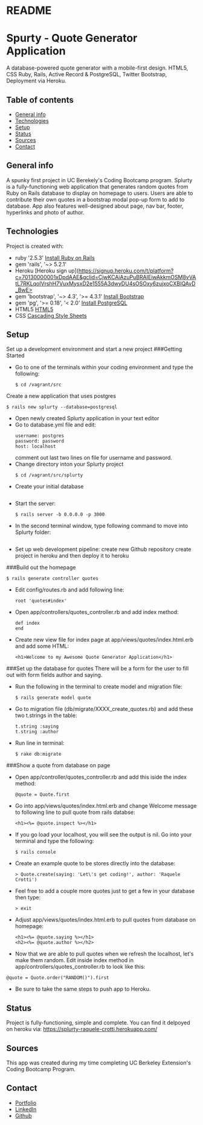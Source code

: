 # README

# Spurty - Quote Generator Application
A database-powered quote generator with a mobile-first design. HTML5, CSS Ruby, Rails, Active Record & PostgreSQL, Twitter Bootstrap, Deployment via Heroku.</h3>

## Table of contents
* [General info](#general-info)
* [Technologies](#technologies)
* [Setup](#setup)
* [Status](#status)
* [Sources](#sources)
* [Contact](#contact)

## General info
A spunky first project in UC Berekely's Coding Bootcamp program. Splurty is a fully-functioning web application that generates random quotes from Ruby on Rails database to display on homepage to users. Users are able to contribute their own quotes in a bootstrap modal pop-up form to add to database. App also features well-designed about page, nav bar, footer, hyperlinks and photo of author.</h3>


## Technologies 
Project is created with:
* ruby '2.5.3' [Install Ruby on Rails](https://github.com/university-bootcamp/coding-environment/blob/master/README.md#coding-environment-installation-guide)
* gem 'rails', '~> 5.2.1'
* Heroku [Heroku sign up](https://signup.heroku.com/t/platform?c=70130000001xDpdAAE&gclid=CjwKCAiAzuPuBRAIEiwAkkmOSM8vVAtL7RKLqoIVrshH7VuxMysxD2e1555A3dwyDU4sOSOxy6zujxoCXBIQAvD_BwE>
* gem 'bootstrap', '~> 4.3', '>= 4.3.1' [Install Bootstrap](https://github.com/twbs/bootstrap-rubygem)
* gem 'pg', '>= 0.18', '< 2.0' [Install PostgreSQL](https://www.ibm.com/cloud/databases-for-postgresql)
* HTML5 [HTML5](https://developer.mozilla.org/en-US/docs/Web/Guide/HTML/HTML5)
* CSS [Cascading Style Sheets](https://www.w3schools.com/html/html_css.asp)

## Setup   
Set up a development environment and start a new project
###Getting Started
- Go to one of the terminals within your coding environment and type the following:
  ```
  $ cd /vagrant/src
  ```
Create a new application that uses postgres
  ```
  $ rails new splurty --database=postgresql
  ```
- Open newly created Splurty application in your text editor
- Go to database.yml file and edit:
  ```
  username: postgres
  password: password
  host: localhost
  ```
  comment out last two lines on file for username and password.
- Change directory inton your Splurty project
  ```
  $ cd /vagrant/src/splurty
  ```
- Create your initial database
  ```$ rake db:create
  ```
- Start the server:
  ```
  $ rails server -b 0.0.0.0 -p 3000
  ```
- In the second terminal window, type following command to move into Splurty folder:
  ```$ cd /vagrant/src/splurty
  ```
- Set up web development pipeline:
  create new Github repository
  create project in heroku and then deploy it to heroku


###Build out the homepage
  ```
  $ rails generate controller quotes
  ```
- Edit config/routes.rb and add following line:
  ```
  root 'quotes#index'
  ```
- Open app/controllers/quotes_controller.rb and add index method:
  ```
  def index
  end
  ```
- Create new view file for index page at app/views/quotes/index.html.erb and add some HTML:
  ```
  <h1>Welcome to my Awesome Quote Generator Application</h1>
  ```


###Set up the database for quotes
There will be a form for the user to fill out with form fields author and saying.
- Run the following in the terminal to create model and migration file:
  ```
  $ rails generate model quote
  ```
- Go to migration file (db/migrate/XXXX_create_quotes.rb) and add these two t.strings in the table:
  ```
  t.string :saying
  t.string :author
  ```
- Run line in terminal:
  ```
  $ rake db:migrate
  ```


###Show a quote from database on page
- Open app/controller/quotes_controller.rb and add this iside the index method:
  ```
  @quote = Quote.first
  ```
- Go into app/views/quotes/index.html.erb and change Welcome message to following line to pull quote from rails databse:
  ```
  <h1><%= @quote.inspect %></h1>
  ```
- If you go load your localhost, you will see the output is nil. Go into your terminal and type the following:
  ```
  $ rails console
  ```
- Create an example quote to be stores directly into the database:
  ```
  > Quote.create(saying: 'Let\'s get coding!', author: 'Raquele Crotti')
  ```
- Feel free to add a couple more quotes just to get a few in your database then type:
  ```
  > exit
  ```
- Adjust app/views/quotes/index.html.erb to pull quotes from database on homepage:
  ```
  <h1><%= @quote.saying %></h1>
  <h2><%= @quote.author %></h2>
  ```
- Now that we are able to pull quotes when we refresh the localhost, let's make them random. Edit inside index method in app/controllers/quotes_controller.rb to look like this:
 ```
 @quote = Quote.order("RANDOM()").first
 ```
- Be sure to take the same steps to push app to Heroku.

## Status
Project is fully-functioning, simple and complete. You can find it delpoyed on heroku via: <https://splurty-raquele-crotti.herokuapp.com/>


## Sources
This app was created during my time completing UC Berkeley Extension's  Coding Bootcamp Program.

## Contact 
* [Portfolio](https://www.raquelecrotti.com/)
* [LinkedIn](https://www.linkedin.com/in/raquele-crotti/)
* [Github](https://github.com/Raquele-Crotti)





















